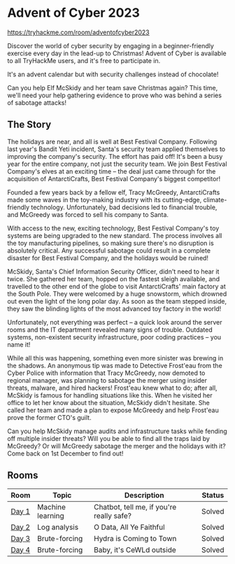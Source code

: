 # Advent of Cyber 2023
https://tryhackme.com/room/adventofcyber2023

Discover the world of cyber security by engaging in a beginner-friendly exercise every day in the lead-up to Christmas! Advent of Cyber is available to all TryHackMe users, and it's free to participate in.

It's an advent calendar but with security challenges instead of chocolate!

Can you help Elf McSkidy and her team save Christmas again? This time, we'll need your help gathering evidence to prove who was behind a series of sabotage attacks!

## The Story
The holidays are near, and all is well at Best Festival Company. Following last year's Bandit Yeti incident, Santa's security team applied themselves to improving the company's security. The effort has paid off! It's been a busy year for the entire company, not just the security team. We join Best Festival Company's elves at an exciting time – the deal just came through for the acquisition of AntarctiCrafts, Best Festival Company's biggest competitor!

Founded a few years back by a fellow elf, Tracy McGreedy, AntarctiCrafts made some waves in the toy-making industry with its cutting-edge, climate-friendly technology. Unfortunately, bad decisions led to financial trouble, and McGreedy was forced to sell his company to Santa.

With access to the new, exciting technology, Best Festival Company's toy systems are being upgraded to the new standard. The process involves all the toy manufacturing pipelines, so making sure there's no disruption is absolutely critical. Any successful sabotage could result in a complete disaster for Best Festival Company, and the holidays would be ruined!

McSkidy, Santa's Chief Information Security Officer, didn't need to hear it twice. She gathered her team, hopped on the fastest sleigh available, and travelled to the other end of the globe to visit AntarctiCrafts' main factory at the South Pole. They were welcomed by a huge snowstorm, which drowned out even the light of the long polar day. As soon as the team stepped inside, they saw the blinding lights of the most advanced toy factory in the world!

Unfortunately, not everything was perfect – a quick look around the server rooms and the IT department revealed many signs of trouble. Outdated systems, non-existent security infrastructure, poor coding practices – you name it!

While all this was happening, something even more sinister was brewing in the shadows. An anonymous tip was made to Detective Frost'eau from the Cyber Police with information that Tracy McGreedy, now demoted to regional manager, was planning to sabotage the merger using insider threats, malware, and hired hackers! Frost'eau knew what to do; after all, McSkidy is famous for handling situations like this. When he visited her office to let her know about the situation, McSkidy didn't hesitate. She called her team and made a plan to expose McGreedy and help Frost'eau prove the former CTO's guilt.

Can you help McSkidy manage audits and infrastructure tasks while fending off multiple insider threats? Will you be able to find all the traps laid by McGreedy? Or will McGreedy sabotage the merger and the holidays with it? Come back on 1st December to find out!

## Rooms
| Room                      | Topic            | Description                              | Status |
| ------------------------- | ---------------- | ---------------------------------------- | ------ |
| [Day 1](./Day_1/Day_1.md) | Machine learning | Chatbot, tell me, if you're really safe? | Solved |
| [Day 2](./Day_2/Day_2.md) | Log analysis     | O Data, All Ye Faithful                  | Solved |
| [Day 3](./Day_3/Day_3.md) | Brute-forcing    | Hydra is Coming to Town                  | Solved |
| [Day 4](./Day_4/Day_4.md) | Brute-forcing    | Baby, it's CeWLd outside                 | Solved |